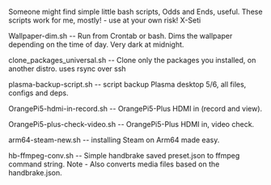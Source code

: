 Someone might find simple little bash scripts, Odds and Ends, useful.
These scripts work for me, mostly! - use at your own risk!
X-Seti 

Wallpaper-dim.sh -- Run from Crontab or bash. Dims the wallpaper depending on the time of day. Very dark at midnight.

clone_packages_universal.sh -- Clone only the packages you installed, on another distro.
uses rsync over ssh 

plasma-backup-script.sh -- script backup Plasma desktop 5/6, all files, configs and deps.

OrangePi5-hdmi-in-record.sh -- OrangePi5-Plus HDMI in (record and view).

OrangePi5-plus-check-video.sh -- OrangePi5-Plus HDMI in, video check.

arm64-steam-new.sh -- installing Steam on Arm64 made easy.

hb-ffmpeg-conv.sh -- Simple handbrake saved preset.json to ffmpeg command string. 
                     Note - Also converts media files based on the handbrake.json.
